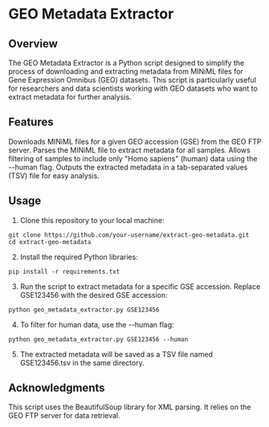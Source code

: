 # GEO Metadata Extractor

## Overview
The GEO Metadata Extractor is a Python script designed to simplify the process of downloading and extracting metadata from MINiML files for Gene Expression Omnibus (GEO) datasets. This script is particularly useful for researchers and data scientists working with GEO datasets who want to extract metadata for further analysis.

## Features
Downloads MINiML files for a given GEO accession (GSE) from the GEO FTP server.
Parses the MINiML file to extract metadata for all samples.
Allows filtering of samples to include only "Homo sapiens" (human) data using the --human flag.
Outputs the extracted metadata in a tab-separated values (TSV) file for easy analysis.

## Usage
1. Clone this repository to your local machine:
```
git clone https://github.com/your-username/extract-geo-metadata.git
cd extract-geo-metadata
```
2. Install the required Python libraries:
```
pip install -r requirements.txt
```
3. Run the script to extract metadata for a specific GSE accession. Replace GSE123456 with the desired GSE accession:
```
python geo_metadata_extractor.py GSE123456
```
4. To filter for human data, use the --human flag:
```
python geo_metadata_extractor.py GSE123456 --human
```
5. The extracted metadata will be saved as a TSV file named GSE123456.tsv in the same directory.

## Acknowledgments
This script uses the BeautifulSoup library for XML parsing.
It relies on the GEO FTP server for data retrieval.
